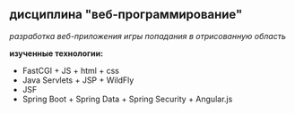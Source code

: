 ## дисциплина "веб-программирование"

*разработка веб-приложения игры попадания в отрисованную область*

**изученные технологии:**
  * FastCGI + JS + html + css
  * Java Servlets + JSP + WildFly
  * JSF
  * Spring Boot + Spring Data + Spring Security + Angular.js
